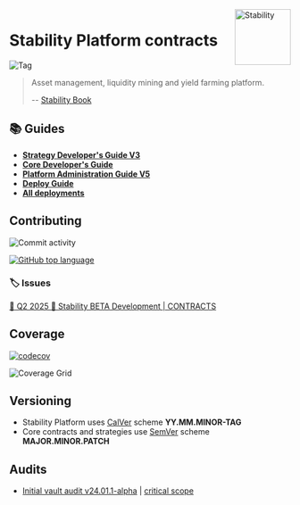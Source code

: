 <img src="https://avatars.githubusercontent.com/u/92305387?s" width="100" align="right" alt="Stability">

# Stability Platform contracts

<img src="https://img.shields.io/github/v/tag/stabilitydao/stability-contracts" alt="Tag">

> Asset management, liquidity mining and yield farming platform.
>
> -- [Stability Book](https://stabilitydao.gitbook.io/)

## 📚 Guides

* **[Strategy Developer's Guide V3](guides/Strategy.md)**
* **[Core Developer's Guide](guides/Core.md)**
* **[Platform Administration Guide V5](guides/ADM.md)**
* **[Deploy Guide](guides/Deploy.md)**
* **[All deployments](guides/AllDeployments.md)**

## Contributing

<img src="https://img.shields.io/github/commit-activity/m/stabilitydao/stability-contracts" alt="Commit activity">

[<img alt="GitHub top language" src="https://img.shields.io/github/languages/top/stabilitydao/stability-contracts?logo=solidity">](https://docs.soliditylang.org/en/)

### 🏷️ Issues

[🔨 Q2 2025 🧊 Stability BETA Development | CONTRACTS](https://github.com/orgs/stabilitydao/projects/9/views/6)

## Coverage

[![codecov](https://codecov.io/gh/stabilitydao/stability-contracts/graph/badge.svg?token=HXU4SR81AV)](https://codecov.io/gh/stabilitydao/stability-contracts)

![Coverage Grid](https://codecov.io/gh/stabilitydao/stability-contracts/graphs/tree.svg?token=HXU4SR81AV)

## Versioning

* Stability Platform uses [CalVer](https://calver.org/) scheme **YY.MM.MINOR-TAG**
* Core contracts and strategies use [SemVer](https://semver.org/) scheme **MAJOR.MINOR.PATCH**

## Audits

* [Initial vault audit v24.01.1-alpha](audits/initial-audit-stability-platform-v24.01.1-alpha.md) | [critical scope](audits/scopes.md)
